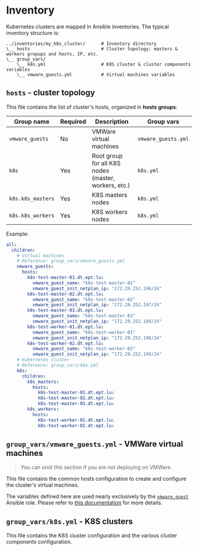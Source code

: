 # Inventory

Kubernetes clusters are mapped in Ansible inventories. The typical inventory structure is:

```
../inventories/my_k8s_cluster/      # Inventory directory
\__ hosts                           # Cluster topology: masters & workers gropups and hosts, IP, etc.
\__ group_vars/
    \__ k8s.yml                     # K8S cluster & cluster components variables
    \__ vmware_guests.yml           # Virtual machines variables
```

## `hosts` - cluster topology

This file contains the list of cluster's hosts, organized in **hosts groups**:

| Group name        | Required | Description                                          | Group vars          |
|-------------------|----------|------------------------------------------------------|---------------------|
| `vmware_guests`   | No       | VMWare virtual machines                              | `vmware_guests.yml` |
| `k8s`             | Yes      | Root group for all K8S nodes (master, workers, etc.) | `k8s.yml`           |
| `k8s.k8s_masters` | Yes      | K8S masters nodes                                    | `k8s.yml`           |
| `k8s.k8s_workers` | Yes      | K8S workers nodes                                    | `k8s.yml`           |

Example:

```yaml
all:
  children:
    # Virtual machines
    # Reference: group_vars/vmware_guests.yml
    vmware_guests:
      hosts:
        k8s-test-master-01.dt.ept.lu:
          vmware_guest_name: "k8s-test-master-01"
          vmware_guest_init_netplan_ip: "172.29.252.196/24"
        k8s-test-master-02.dt.ept.lu:
          vmware_guest_name: "k8s-test-master-02"
          vmware_guest_init_netplan_ip: "172.29.252.197/24"
        k8s-test-master-03.dt.ept.lu:
          vmware_guest_name: "k8s-test-master-03"
          vmware_guest_init_netplan_ip: "172.29.252.188/24"
        k8s-test-worker-01.dt.ept.lu:
          vmware_guest_name: "k8s-test-worker-01"
          vmware_guest_init_netplan_ip: "172.29.252.198/24"
        k8s-test-worker-02.dt.ept.lu:
          vmware_guest_name: "k8s-test-worker-02"
          vmware_guest_init_netplan_ip: "172.29.252.199/24"
    # Kubernetes cluster
    # Reference: group_vars/k8s.yml
    k8s:
      children:
        k8s_masters:
          hosts:
            k8s-test-master-01.dt.ept.lu:
            k8s-test-master-02.dt.ept.lu:
            k8s-test-master-03.dt.ept.lu:
        k8s_workers:
          hosts:
            k8s-test-worker-01.dt.ept.lu:
            k8s-test-worker-02.dt.ept.lu:
```

## `group_vars/vmware_guests.yml` - VMWare virtual machines

> You can omit this section if you are not deploying on VMWare.

This file contains the common hosts configuration to create and configure the cluster's virtual machines.

The variables defined here are used nearly exclusively by the [`vmware_guest`](https://git.dt.ept.lu/ict-infra/iac/ansible/roles/vmware_guest) Ansible role. Please refer to [this documentation](https://git.dt.ept.lu/ict-infra/iac/ansible/roles/vmware_guest/-/blob/master/README.md) for more details.

## `group_vars/k8s.yml` - K8S clusters

This file contains the K8S cluster configuration and the various cluster components configuration.
